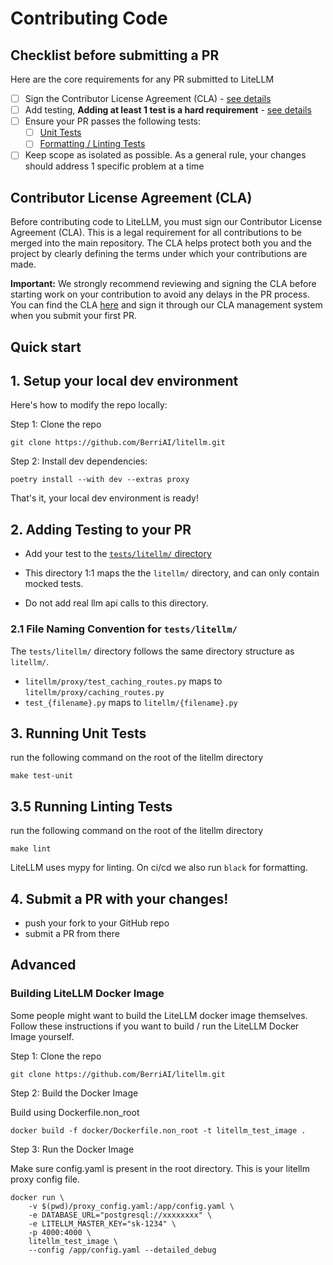 # Contributing Code

## **Checklist before submitting a PR**

Here are the core requirements for any PR submitted to LiteLLM

- [ ] Sign the Contributor License Agreement (CLA) - [see details](#contributor-license-agreement-cla)
- [ ] Add testing, **Adding at least 1 test is a hard requirement** - [see details](#2-adding-testing-to-your-pr)
- [ ] Ensure your PR passes the following tests:
  - [ ] [Unit Tests](#3-running-unit-tests)
  - [ ] [Formatting / Linting Tests](#35-running-linting-tests)
- [ ] Keep scope as isolated as possible. As a general rule, your changes should address 1 specific problem at a time

## **Contributor License Agreement (CLA)**

Before contributing code to LiteLLM, you must sign our Contributor License Agreement (CLA). This is a legal requirement for all contributions to be merged into the main repository. The CLA helps protect both you and the project by clearly defining the terms under which your contributions are made.

**Important:** We strongly recommend reviewing and signing the CLA before starting work on your contribution to avoid any delays in the PR process. You can find the CLA [here](https://cla-assistant.io/BerriAI/litellm) and sign it through our CLA management system when you submit your first PR.

## Quick start

## 1. Setup your local dev environment

Here's how to modify the repo locally:

Step 1: Clone the repo

```shell
git clone https://github.com/BerriAI/litellm.git
```

Step 2: Install dev dependencies:

```shell
poetry install --with dev --extras proxy
```

That's it, your local dev environment is ready!

## 2. Adding Testing to your PR

- Add your test to the [`tests/litellm/` directory](https://github.com/BerriAI/litellm/tree/main/tests/litellm)

- This directory 1:1 maps the the `litellm/` directory, and can only contain mocked tests.
- Do not add real llm api calls to this directory.

### 2.1 File Naming Convention for `tests/litellm/`

The `tests/litellm/` directory follows the same directory structure as `litellm/`.

- `litellm/proxy/test_caching_routes.py` maps to `litellm/proxy/caching_routes.py`
- `test_{filename}.py` maps to `litellm/{filename}.py`

## 3. Running Unit Tests

run the following command on the root of the litellm directory

```shell
make test-unit
```

## 3.5 Running Linting Tests

run the following command on the root of the litellm directory

```shell
make lint
```

LiteLLM uses mypy for linting. On ci/cd we also run `black` for formatting.

## 4. Submit a PR with your changes!

- push your fork to your GitHub repo
- submit a PR from there

## Advanced

### Building LiteLLM Docker Image

Some people might want to build the LiteLLM docker image themselves. Follow these instructions if you want to build / run the LiteLLM Docker Image yourself.

Step 1: Clone the repo

```shell
git clone https://github.com/BerriAI/litellm.git
```

Step 2: Build the Docker Image

Build using Dockerfile.non_root

```shell
docker build -f docker/Dockerfile.non_root -t litellm_test_image .
```

Step 3: Run the Docker Image

Make sure config.yaml is present in the root directory. This is your litellm proxy config file.

```shell
docker run \
    -v $(pwd)/proxy_config.yaml:/app/config.yaml \
    -e DATABASE_URL="postgresql://xxxxxxxx" \
    -e LITELLM_MASTER_KEY="sk-1234" \
    -p 4000:4000 \
    litellm_test_image \
    --config /app/config.yaml --detailed_debug
```
